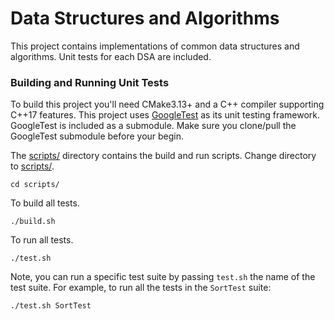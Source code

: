 # Data Structures and Algorithms

This project contains implementations of common data structures and algorithms.
Unit tests for each DSA are included.

### Building and Running Unit Tests

To build this project you'll need CMake3.13+ and a C++ compiler supporting
C++17 features. This project uses
[GoogleTest](https://github.com/google/googletest) as its unit testing
framework. GoogleTest is included as a submodule. Make sure you clone/pull the
GoogleTest submodule before your begin.

The [scripts/](scripts) directory contains the build and run scripts. Change
directory to [scripts/](scripts).
```
cd scripts/
```

To build all tests.
```
./build.sh
```

To run all tests.
```
./test.sh
```
Note, you can run a specific test suite by passing `test.sh` the name of the
test suite. For example, to run all the tests in the `SortTest` suite:
```
./test.sh SortTest
```
